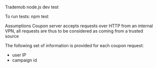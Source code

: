 Trademob node.js dev test

To run tests:
npm test

Assumptions
Coupon server accepts requests over HTTP from an internal VPN, all requests are thus to be considered as coming
from a trusted source

The following set of information is provided for each coupon request:
 - user IP
 - campaign id
